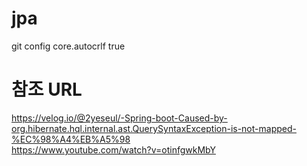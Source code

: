 # jpa  
git config core.autocrlf true

# 참조 URL  
https://velog.io/@2yeseul/-Spring-boot-Caused-by-org.hibernate.hql.internal.ast.QuerySyntaxException-is-not-mapped-%EC%98%A4%EB%A5%98  
https://www.youtube.com/watch?v=otinfgwkMbY
